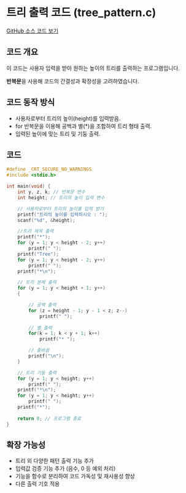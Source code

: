 # 트리 출력 코드 (tree_pattern.c)

[GitHub 소스 코드 보기](https://github.com/ahngeo1/C_programming_study/blob/main/%ED%8A%B8%EB%A6%AC%20%EC%9E%85%EB%A0%A5%20%EB%B0%9B%EC%95%84%EC%84%9C%20%EC%B6%9C%EB%A0%A5%20%EC%BD%94%EB%93%9C.c)

## 코드 개요
이 코드는 사용자 입력을 받아 원하는 높이의 트리를 출력하는 프로그램입니다.

**반복문**을 사용해 코드의 간결성과 확장성을 고려하였습니다.



## 코드 동작 방식
- 사용자로부터 트리의 높이(height)를 입력받음.
- for 반복문을 이용해 공백과 별(*)을 조합하여 트리 형태 출력.
- 입력된 높이에 맞는 트리 및 기둥 출력.
  
## 코드
```c
#define _CRT_SECURE_NO_WARNINGS
#include <stdio.h>

int main(void) {
	int y, z, k; // 반복문 변수
	int height; // 트리의 높이 입력 변수

	// 사용자로부터 트리의 높이를 입력 받기
	printf("트리의 높이를 입력하시오 : ");
	scanf("%d", &height);

 	//트리 제목 출력
	printf("*");
	for (y = 1; y < height - 2; y++)
		printf(" ");
	printf("Tree");
	for (y = 1; y < height - 2; y++)
		printf(" ");
	printf("*\n");

 	// 트리 본체 출력
	for (y = 1; y < height + 1; y++)
	{

 		// 공백 출력
		for (z = height - 1; y - 1 < z; z--)
			printf(" ");
   
   		// 별 출력
		for(k = 1; k < y + 1; k++)
			printf("* ");

   		// 줄바꿈
		printf("\n");
	}

 	// 트리 기둥 출력
	for (y = 1; y < height; y++)
		printf(" ");
	printf("*\n");
	for (y = 1; y < height; y++)
		printf(" ");
	printf("*");
	
	return 0; // 프로그램 종료
}
```

## 확장 가능성
- 트리 외 다양한 패턴 출력 기능 추가
- 입력값 검증 기능 추가 (음수, 0 등 예외 처리)
- 기능을 함수로 분리하여 코드 가독성 및 재사용성 향상
- 다른 출력 기호 적용
